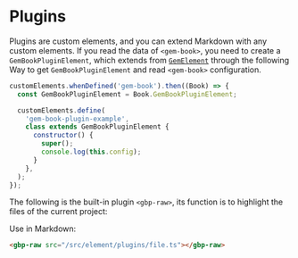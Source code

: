 # Plugins

Plugins are custom elements, and you can extend Markdown with any custom elements. If you read the data of `<gem-book>`, you need to create a `GemBookPluginElement`, which extends from [`GemElement`](https://gem-docs.netlify.app/API/) through the following Way to get `GemBookPluginElement` and read `<gem-book>` configuration.

```js
customElements.whenDefined('gem-book').then((Book) => {
  const GemBookPluginElement = Book.GemBookPluginElement;

  customElements.define(
    'gem-book-plugin-example',
    class extends GemBookPluginElement {
      constructor() {
        super();
        console.log(this.config);
      }
    },
  );
});
```

The following is the built-in plugin `<gbp-raw>`, its function is to highlight the files of the current project:

<gbp-raw src="/src/element/plugins/file.ts"></gbp-raw>

Use in Markdown:

```md
<gbp-raw src="/src/element/plugins/file.ts"></gbp-raw>
```

